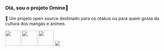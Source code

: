 ### Olá, sou o projeto Omine👋
👿 Um projeto open source destinado para os otakus ou para quem gosta da cultura dos mangás e animes

<div display="inline">
  <img width="50" heigth="50" src="https://cdn.jsdelivr.net/gh/devicons/devicon@latest/icons/csharp/csharp-original.svg" />
  <img width="50" heigth="50" src="https://cdn.jsdelivr.net/gh/devicons/devicon@latest/icons/postgresql/postgresql-original-wordmark.svg" />
  <img width="50" heigth="50" src="https://cdn.jsdelivr.net/gh/devicons/devicon@latest/icons/react/react-original-wordmark.svg" />
  <img src="https://cdn.jsdelivr.net/gh/devicons/devicon@latest/icons/docker/docker-original-wordmark.svg" />
</div>

